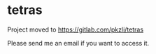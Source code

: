 # tetras

Project moved to https://gitlab.com/pkzli/tetras

Please send me an email if you want to access it.
